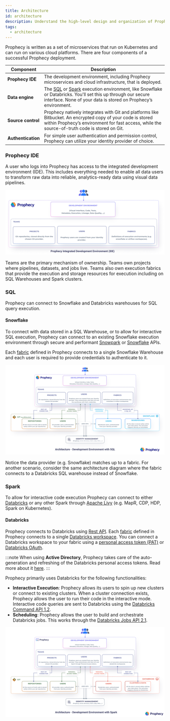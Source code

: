 ```yaml
---
title: Architecture
id: architecture
description: Understand the high-level design and organization of Prophecy
tags:
  - architecture
---
```


Prophecy is written as a set of microservices that run on Kubernetes and can run on various cloud platforms. There are four components of a successful Prophecy deployment.

| Component          | Description                                                                                                                                                                                                  |
| ------------------ | ------------------------------------------------------------------------------------------------------------------------------------------------------------------------------------------------------------ |
| **Prophecy IDE**   | The development environment, including Prophecy microservices and cloud infrastructure, that is deployed.                                                                                                    |
| **Data engine**    | The [SQL](#sql) or [Spark](#spark) execution environment, like Snowflake or Databricks. You'll set this up through our secure interface. None of your data is stored on Prophecy’s environment.              |
| **Source control** | Prophecy natively integrates with Git and platforms like Bitbucket. An encrypted copy of your code is stored within Prophecy’s environment for fast access, while the source-of-truth code is stored on Git. |
| **Authentication** | For simple user authentication and permission control, Prophecy can utilize your identity provider of choice.                                                                                                |

### Prophecy IDE

A user who logs into Prophecy has access to the integrated development environment (IDE). This includes everything needed to enable all data users to transform raw data into reliable, analytics-ready data using visual data pipelines.

![Prophecy IDE](./img/arch_ide.png)

Teams are the primary mechanism of ownership. Teams own projects where pipelines, datasets, and jobs live. Teams also own execution fabrics that provide the execution and storage resources for execution including on SQL Warehouses and Spark clusters.

### SQL

Prophecy can connect to Snowflake and Databricks warehouses for SQL query execution.

#### Snowflake

To connect with data stored in a SQL Warehouse, or to allow for interactive SQL execution, Prophecy can connect to an existing Snowflake execution environment through secure and performant [Snowpark](https://docs.snowflake.com/en/developer-guide/snowpark/index) or [Snowflake](https://docs.snowflake.com/en/developer-guide/sql-api/reference) APIs.

Each [fabric](../../concepts/fabrics) defined in Prophecy connects to a single Snowflake Warehouse and each user is required to provide credentials to authenticate to it.

![Arch_Diagram](./img/arch_snowflake.png)

Notice the data provider (e.g. Snowflake) matches up to a fabric. For another scenario, consider the same architecture diagram where the fabric connects to a Databricks SQL warehouse instead of Snowflake.

### Spark

To allow for interactive code execution Prophecy can connect to either [Databricks](#databricks) or any other Spark through [Apache Livy](https://livy.apache.org/) (e.g. MapR, CDP, HDP, Spark on Kubernetes).

#### Databricks

Prophecy connects to Databricks using [Rest API](https://docs.databricks.com/dev-tools/api/latest/index.html). Each [fabric](../../concepts/fabrics) defined in Prophecy connects to a single [Databricks workspace](https://docs.databricks.com/workspace/index.html). You can connect a Databricks workspace to your fabric using a [personal access token (PAT)](https://docs.databricks.com/dev-tools/api/latest/authentication.html) or [Databricks OAuth](docs/administration/authentication/databricks-oauth.md).

:::note
When using **Active Directory**, Prophecy takes care of the auto-generation and refreshing of the Databricks personal access tokens. Read more about it [here](https://docs.microsoft.com/en-us/azure/databricks/dev-tools/api/latest/aad/).
:::

Prophecy primarily uses Databricks for the following functionalities:

- **Interactive Execution**: Prophecy allows its users to spin up new clusters or connect to existing clusters. When a cluster connection exists, Prophecy allows the user to run their code in the interactive mode. Interactive code queries are sent to Databricks using the [Databricks Command API 1.2](https://docs.databricks.com/dev-tools/api/1.2/index.html).
- **Scheduling**: Prophecy allows the user to build and orchestrate Databricks jobs. This works through the [Databricks Jobs API 2.1](https://docs.databricks.com/dev-tools/api/latest/jobs.html).

![Prophecy to Databricks Connectivity](./img/arch_databricks.png)
